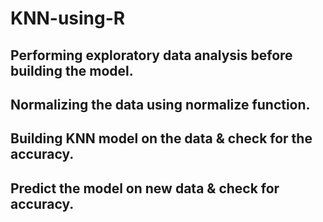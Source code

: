 # KNN-using-R

## Performing exploratory data analysis before building the model.

## Normalizing the data using normalize function.

## Building KNN model on the data & check for the accuracy.

## Predict the model on new data & check for accuracy.
